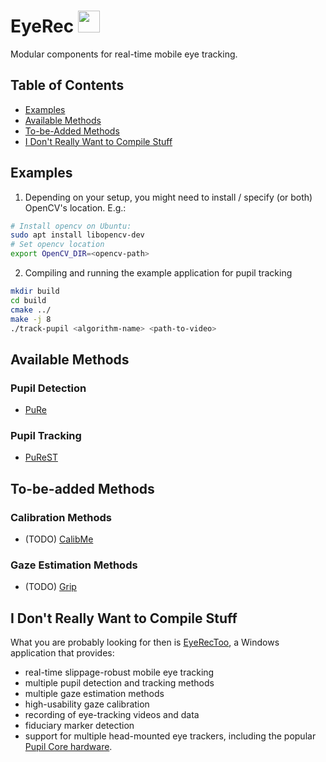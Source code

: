 # EyeRec <img src="https://raw.githubusercontent.com/tcsantini/eyerec/master/resources/icons/eyerec.svg" height=35>

Modular components for real-time mobile eye tracking.

## Table of Contents

- [Examples](#examples)
- [Available Methods](#available-methods)
- [To-be-Added Methods](#to-be-added-methods)
- [I Don't Really Want to Compile Stuff](#i-don't-really-want-to-compile-stuff)

## Examples

1. Depending on your setup, you might need to install / specify (or both) OpenCV's location. E.g.:
```bash
# Install opencv on Ubuntu:
sudo apt install libopencv-dev
# Set opencv location
export OpenCV_DIR=<opencv-path>
```

2. Compiling and running the example application for pupil tracking
```bash
mkdir build
cd build
cmake ../
make -j 8
./track-pupil <algorithm-name> <path-to-video>
```

## Available Methods

### Pupil Detection

* [PuRe](https://www.sciencedirect.com/science/article/abs/pii/S1077314218300146)

### Pupil Tracking

* [PuReST](https://dl.acm.org/doi/10.1145/3204493.3204578)

## To-be-added Methods

### Calibration Methods

* (TODO) [CalibMe](https://dl.acm.org/doi/10.1145/3025453.3025950)

### Gaze Estimation Methods

* (TODO) [Grip](https://dl.acm.org/doi/abs/10.1145/3314111.3319835)

## I Don't Really Want to Compile Stuff

What you are probably looking for then is
[EyeRecToo](https://www.hci.uni-tuebingen.de/research/Projects/eyerectoo.html),
a Windows application that provides:
* real-time slippage-robust mobile eye tracking
* multiple pupil detection and tracking methods
* multiple gaze estimation methods
* high-usability gaze calibration
* recording of eye-tracking videos and data
* fiduciary marker detection
* support for multiple head-mounted eye trackers, including the popular [Pupil Core hardware](https://pupil-labs.com/products/core/).

